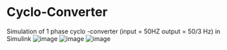 # Cyclo-Converter
Simulation of 1 phase  cyclo -converter (input =  50HZ output = 50/3 Hz) in Simulink
![image](https://github.com/NahianMugdho/Cyclo-Converter/assets/66090621/9129840b-dfff-4d10-85e4-4bc2fe169bbe)
![image](https://github.com/NahianMugdho/Cyclo-Converter/assets/66090621/1ea15e95-5eb7-4193-a322-53647ce4e0d0)
![image](https://github.com/NahianMugdho/Cyclo-Converter/assets/66090621/e93ec415-9934-4852-b7c8-f305aa9663c6)


